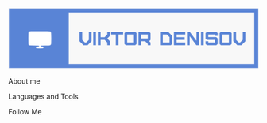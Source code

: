 ![Header](https://github.com/TerreDHermes/TerreDHermes/blob/main/assets/логотип.png)

About me

Languages and Tools

Follow Me